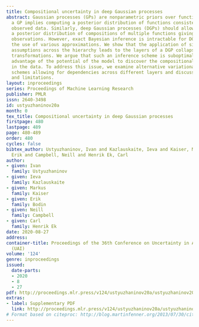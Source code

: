 ```yaml
---
title: Compositional uncertainty in deep Gaussian processes
abstract: Gaussian processes (GPs) are nonparametric priors over functions. Fitting
  a GP implies computing a posterior distribution of functions consistent with the
  observed data. Similarly, deep Gaussian processes (DGPs) should allow us to compute
  a posterior distribution of compositions of multiple functions giving rise to the
  observations. However, exact Bayesian inference is intractable for DGPs, motivating
  the use of various approximations. We show that the application of simplifying mean-field
  assumptions across the hierarchy leads to the layers of a DGP collapsing to near-deterministic
  transformations. We argue that such an inference scheme is suboptimal, not taking
  advantage of the potential of the model to discover the compositional structure
  in the data. To address this issue, we examine alternative variational inference
  schemes allowing for dependencies across different layers and discuss their advantages
  and limitations.
layout: inproceedings
series: Proceedings of Machine Learning Research
publisher: PMLR
issn: 2640-3498
id: ustyuzhaninov20a
month: 0
tex_title: Compositional uncertainty in deep Gaussian processes
firstpage: 480
lastpage: 489
page: 480-489
order: 480
cycles: false
bibtex_author: Ustyuzhaninov, Ivan and Kazlauskaite, Ieva and Kaiser, Markus and Bodin,
  Erik and Campbell, Neill and Henrik Ek, Carl
author:
- given: Ivan
  family: Ustyuzhaninov
- given: Ieva
  family: Kazlauskaite
- given: Markus
  family: Kaiser
- given: Erik
  family: Bodin
- given: Neill
  family: Campbell
- given: Carl
  family: Henrik Ek
date: 2020-08-27
address: 
container-title: Proceedings of the 36th Conference on Uncertainty in Artificial Intelligence
  (UAI)
volume: '124'
genre: inproceedings
issued:
  date-parts:
  - 2020
  - 8
  - 27
pdf: http://proceedings.mlr.press/v124/ustyuzhaninov20a/ustyuzhaninov20a.pdf
extras:
- label: Supplementary PDF
  link: http://proceedings.mlr.press/v124/ustyuzhaninov20a/ustyuzhaninov20a-supp.pdf
# Format based on citeproc: http://blog.martinfenner.org/2013/07/30/citeproc-yaml-for-bibliographies/
---
```

